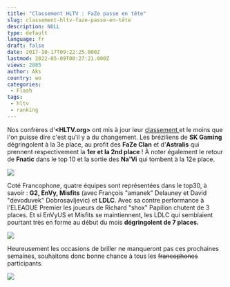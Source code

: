 ```yaml
---
title: "Classement HLTV : FaZe passe en tête"
slug: classement-hltv-faze-passe-en-tête
description: NULL
type: default
language: fr
draft: false
date: 2017-10-17T09:22:25.000Z
lastmod: 2022-05-09T00:27:21.000Z
views: 2885
author: Aks
country: wo
categories:
 - Flash
tags:
 - hltv
 - ranking
---
```

Nos confrères d'**<HLTV.org>** ont mis à jour leur [classement ](https://www.hltv.org/ranking/teams/2017/october/16)et le moins que l'on puisse dire c'est qu'il y a du changement. Les bréziliens de **SK Gaming** dégringolent à la 3e place, au profit des **FaZe Clan** et d'**Astralis** qui prennent respectivement la **1er et la 2nd place** ! À noter également le retour de **Fnatic** dans le top 10 et la sortie des **Na'Vi** qui tombent à la 12e place.

![](https://flickshot-ue.s3.eu-west-2.amazonaws.com/flickshot/article/59e5b9da2c8ab/images/oE2al7QNfJNnRSw8NE2gI1aW9ycPM3iwJITt0Ich.png)

Coté Francophone, quatre équipes sont représentées dans le top30, à savoir : **G2, EnVy, Misfits** (avec François "amanek" Delauney⁠ et David "devoduvek" Dobrosavljevic⁠) et **LDLC**. Avec sa contre performance à l'ELEAGUE Premier les joueurs de Richard "shox" Papillon⁠ chutent de 3 places. Et si EnVyUS et Misfits se maintiennent, les LDLC qui semblaient pourtant très en forme au début du mois **dégringolent de 7 places.**

![](https://flickshot-ue.s3.eu-west-2.amazonaws.com/flickshot/article/59e5b9da2c8ab/images/4kcGMSjWDIRF1C6lOacKscfEgl9Me1vxxrJD3P9j.png)

Heureusement les occasions de briller ne manqueront pas ces prochaines semaines, souhaitons donc bonne chance à tous les ~~francophones~~ participants.

![](https://flickshot-ue.s3.eu-west-2.amazonaws.com/flickshot/article/59e5b9da2c8ab/images/xiG0M37Wa4F72v5UrRuoKufPxfZ76RdZyAFKLcQt.png)

